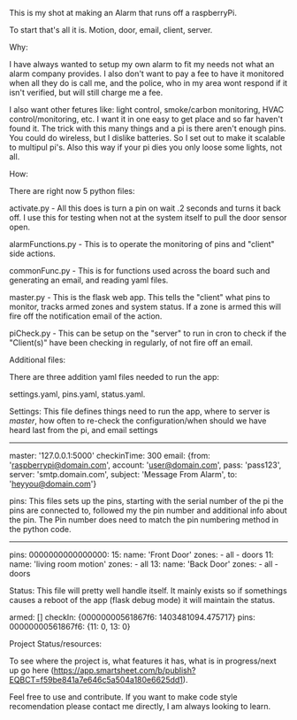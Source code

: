 This is my shot at making an Alarm that runs off a raspberryPi.

To start that's all it is.  Motion, door, email, client, server.

Why:

I have always wanted to setup my own alarm to fit my needs not what an alarm company provides.  I also don't want to pay a fee to have it monitored when all they do is call me, and the police, who in my area wont respond if it isn't verified, but will still charge me a fee.

I also want other fetures like: light control, smoke/carbon monitoring, HVAC control/monitoring, etc.  I want it in one easy to get place and so far haven't found it.  The trick with this many things and a pi is there aren't enough pins.  You could do wireless, but I dislike batteries.  So I set out to make it scalable to multipul pi's.  Also this way if your pi dies you only loose some lights, not all.

How:

There are right now 5 python files:

activate.py - All this does is turn a pin on wait .2 seconds and turns it back off.  I use this for testing when not at the system itself to pull the door sensor open.

alarmFunctions.py - This is to operate the monitoring of pins and "client" side actions.

commonFunc.py - This is for functions used across the board such and generating an email, and reading yaml files.

master.py - This is the flask web app.  This tells the "client" what pins to monitor, tracks armed zones and system status. If a zone is armed this will fire off the notification email of the action.

piCheck.py - This can be setup on the "server" to run in cron to check if the "Client(s)" have been checking in regularly, of not fire off an email.


Additional files:

There are three addition yaml files needed to run the app:

settings.yaml, pins.yaml, status.yaml.

Settings:  This file defines things need to run the app, where to server is *master*, how often to re-check the configuration/when should we have heard last from the pi, and email settings

---
master: '127.0.0.1:5000'
checkinTime: 300
email: {from: 'raspberrypi@domain.com', account: 'user@domain.com', pass: 'pass123', server: 'smtp.domain.com', subject: 'Message From Alarm', to: 'heyyou@domain.com'}

pins:  This files sets up the pins, starting with the serial number of the pi the pins are connected to, followed my the pin number and additional info about the pin.  The Pin number does need to match the pin numbering method in the python code.

---
pins:
  0000000000000000:
    15:
      name: 'Front Door' 
      zones:
        - all
        - doors
    11:
      name: 'living room motion'
      zones:
        - all
    13:
      name: 'Back Door'
      zones:
        - all
        - doors

Status: This file will pretty well handle itself.  It mainly exists so if somethings causes a reboot of the app (flask debug mode) it will maintain the status.

armed: []
checkIn: {00000000561867f6: 1403481094.475717}
pins:
  00000000561867f6: {11: 0, 13: 0}



Project Status/resources:

To see where the project is, what features it has, what is in progress/next up go here (https://app.smartsheet.com/b/publish?EQBCT=f59be841a7e646c5a504a180e6625dd1).

Feel free to use and contribute.  If you want to make code style recomendation please contact me directly, I am always looking to learn.
